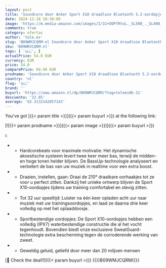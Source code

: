 ```yaml
---
layout: post
title: 'Soundcore door Anker Sport X10 draadloze Bluetooth 5.2-oordopjes  draaibare oorhaakjes  diepe bas  IPX7-waterdicht  zweetbestendig  32 u afspelen  snelladen  sportoordopjes  gym  hardlopen'
date: 2024-12-18 10:38:09
image: 'https://m.media-amazon.com/images/I/31+OOPfRtoL._SL500_._SL400_.jpg'
comments: true
category: ofertas
author: 'tole.es'
slug: 'B09WMJCQRM-nl Soundcore door Anker Sport X10 draadloze Bluetooth...'
sku: 'B09WMJCQRM-nl'
tags: [ '🇳🇱', ]
actualPrice: 54.0 EUR
currency: EUR
price: 54.0
comparePrice: 69.99 EUR
prodname: 'Soundcore door Anker Sport X10 draadloze Bluetooth 5.2-oordopjes  draaibare oorhaakjes  diepe bas  IPX7-waterdicht  zweetbestendig  32 u afspelen  snelladen  sportoordopjes  gym  hardlopen'
country: 'nl'
flag: '🇳🇱'
brand: ''
buyurl: 'https://www.amazon.nl/dp/B09WMJCQRM/?tag=tolees0b-21'
descuento: '22.85'
average: '62.3132142857143'
---
```


You've got [{{< param title >}}]({{< param buyurl >}}) at the following link:

[![{{< param prodname >}}]({{< param image >}})]({{< param buyurl >}})

ℹ️:

- - Hardcorebeats voor maximale motivatie: Het dynamische akoestische systeem levert twee keer meer bas, terwijl de midden- en hoge tonen helder blijven. De BassUp-technologie analyseert en verbetert de bas van uw muziek in realtime voor een extra boost.
- - Draaien, instellen, gaan: Draai de 210° draaibare oorhaakjes tot ze voor u perfect zitten. Dankzij het unieke ontwerp blijven de Sport X10-oordopjes tijdens uw training comfortabel en stevig zitten.
- - Tot 32 uur speeltijd: Luister na één keer opladen acht uur naar muziek met uw trainingsoordopjes, en laad ze daarna drie keer volledig op met het oplaaddoosje.
- - Sportbestendige oordopjes: De Sport X10-oordopjes hebben een volledig (IPX7) waterbestendige constructie die al het vocht tegenhoudt. Bovendien biedt onze exclusieve SweatGuard-technologie extra bescherming tegen de corroderende werking van zweet.
- - Geweldig geluid, geliefd door meer dan 20 miljoen mensen

[🛒 Check the deal!!]({{< param buyurl >}})
{{<world>}}B09WMJCQRM{{</world>}}
